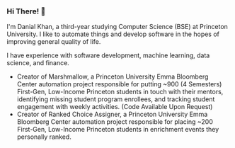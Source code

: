 ### Hi There! 👋

I'm Danial Khan, a third-year studying Computer Science (BSE) at Princeton University. I like to automate things and develop software in the hopes of improving general quality of life.

I have experience with software development, machine learning, data science, and finance.

- Creator of Marshmallow, a Princeton University Emma Bloomberg Center automation project responsible for putting ~900 (4 Semesters) First-Gen, Low-Income Princeton students in touch with their mentors, identifying missing student program enrollees, and tracking student engagement with weekly activities. (Code Available Upon Request)
- Creator of Ranked Choice Assigner, a Princeton University Emma Bloomberg Center automation project responsible for placing ~200 First-Gen, Low-Income Princeton students in enrichment events they personally ranked.
